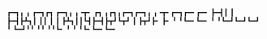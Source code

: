 ┏━┓╻  ╻     ┏━┓┏┓ ┏━┓╻ ╻╺┳╸   ┏┓ ╻┏┓╻┏━┓┏━┓╻ ╻╺┳╸┏━┓┏━╸┏━╸
┣━┫┃  ┃     ┣━┫┣┻┓┃ ┃┃ ┃ ┃    ┣┻┓┃┃┗┫┣━┫┣┳┛┗┳┛ ┃ ┣┳┛┣╸ ┣╸ 
╹ ╹┗━╸┗━╸   ╹ ╹┗━┛┗━┛┗━┛ ╹    ┗━┛╹╹ ╹╹ ╹╹┗╸ ╹  ╹ ╹┗╸┗━╸┗━╸

